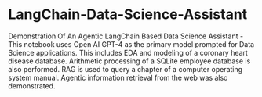 # LangChain-Data-Science-Assistant
Demonstration Of An Agentic LangChain Based Data Science Assistant - 
This notebook uses Open AI GPT-4 as the primary model prompted for Data Science applications.
This includes EDA and modeling of a coronary heart disease database.
Arithmetic processing of a SQLite employee database is also performed. RAG is used to query a chapter of a computer operating system manual.
Agentic information retrieval from the web was also demonstrated.
